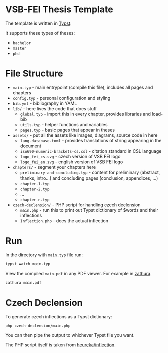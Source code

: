 # VSB-FEI Thesis Template

The template is written in [Typst](https://github.com/typst/typst).

It supports these types of theses:
- `bachelor`
- `master`
- `phd` 

# File Structure

- `main.typ` - main entrypoint (compile this file), includes all pages and chapters
- `config.typ` - personal configuration and styling
- `bib.yml` - bibliography in YAML
- `lib/` - here lives the code that does stuff
    - `global.typ` - import this in every chapter, provides libraries and load-bib
    - `utils.typ` - helper functions and variables
    - `pages.typ` - basic pages that appear in theses
- `assets/` - put all the assets like images, diagrams, source code in here 
    - `lang-database.toml` - provides translations of string appearing in the document
    - `iso690-numeric-brackets-cs.csl` - citation standard in CSL language
    - `logo_fei_cs.svg` - czech version of VSB FEI logo
    - `logo_fei_en.svg` - english version of VSB FEI logo
- `chapters/` - segment your chapters here
    - `preliminary-and-concluding.typ` - content for preliminary (abstract, thanks, intro...) and concluding pages (conclusion, appendices, ...)
    - `chapter-1.typ`
    - `chapter-2.typ`
    - ...
    - `chapter-n.typ`
- `czech-declension/` - PHP script for handling czech declension
    - `main.php` - run this to print out Typst dictionary of $words and their inflections
    - `Inflection.php` - does the actual inflection

# Run

In the directory with `main.typ` file run:
```bash
typst watch main.typ
```

View the compiled `main.pdf` in any PDF viewer. 
For example in [zathura](https://github.com/pwmt/zathura).
```bash
zathura main.pdf
```

# Czech Declension

To generate czech inflections as a Typst dictionary:
```bash
php czech-declension/main.php
```
You can then pipe the output to whichever Typst file you want.

The PHP script itself is taken from [heureka/inflection](https://github.com/heureka/inflection).

